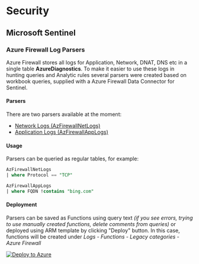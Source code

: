 # Security

## Microsoft Sentinel

### Azure Firewall Log Parsers

Azure Firewall stores all logs for Application, Network, DNAT, DNS etc in a single table **AzureDiagnostics**. To make it easier to use these logs in hunting queries and Analytic rules several parsers were created based on workbook queries, supplied with a Azure Firewall Data Connector for Sentinel.

#### Parsers
There are two parsers available at the moment:
* [Network Logs (AzFirewallNetLogs)](./AzFirewallNetLogs.csl)
* [Application Logs (AzFirewallAppLogs)](./AzFirewallAppLogs.csl)

#### Usage
Parsers can be queried as regular tables, for example:
```sql
AzFirewallNetLogs
| where Protocol == "TCP"

AzFirewallAppLogs
| where FQDN !contains "bing.com"
```

#### Deployment
Parsers can be saved as Functions using query text *(if you see errors, trying to use manually created functions, delete comments from queries)* or deployed using ARM template by clicking "Deploy" button. In this case, functions will be created under *Logs - Functions - Legacy categories - Azure Firewall*

[![Deploy to Azure](https://aka.ms/deploytoazurebutton)](https://portal.azure.com/#create/Microsoft.Template/uri/https%3A%2F%2Fraw.githubusercontent.com%2FSherd21%2FSecurity%2Fmain%2FARM%2Fazfirewallparsers.json)